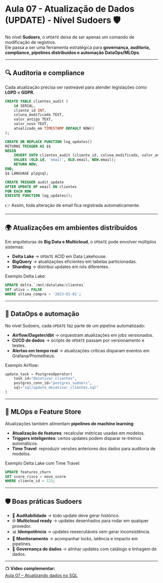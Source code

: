 # Aula 07 - Atualização de Dados (UPDATE) - Nível Sudoers 🛡️

No nível **Sudoers**, o `UPDATE` deixa de ser apenas um comando de modificação de registros.  
Ele passa a ser uma ferramenta estratégica para **governança, auditoria, compliance, pipelines distribuídos e automação DataOps/MLOps**.

---

## 🔍 Auditoria e compliance

Cada atualização precisa ser rastreável para atender legislações como **LGPD** e **GDPR**.  

```sql
CREATE TABLE clientes_audit (
    id SERIAL,
    cliente_id INT,
    coluna_modificada TEXT,
    valor_antigo TEXT,
    valor_novo TEXT,
    atualizado_em TIMESTAMP DEFAULT NOW()
);

CREATE OR REPLACE FUNCTION log_updates()
RETURNS TRIGGER AS $$
BEGIN
    INSERT INTO clientes_audit (cliente_id, coluna_modificada, valor_antigo, valor_novo)
    VALUES (OLD.id, 'email', OLD.email, NEW.email);
    RETURN NEW;
END;
$$ LANGUAGE plpgsql;

CREATE TRIGGER audit_update
AFTER UPDATE OF email ON clientes
FOR EACH ROW
EXECUTE FUNCTION log_updates();
```

👉 Assim, toda alteração de email fica registrada automaticamente.

---

## 🌍 Atualizações em ambientes distribuídos

Em arquiteturas de **Big Data e Multicloud**, o `UPDATE` pode envolver múltiplos sistemas:  

- **Delta Lake** → `UPDATE` ACID em Data Lakehouse.  
- **BigQuery** → atualizações eficientes em tabelas particionadas.  
- **Sharding** → distribui updates em nós diferentes.  

Exemplo Delta Lake:

```sql
UPDATE delta.`/mnt/datalake/clientes`
SET ativo = FALSE
WHERE ultima_compra < '2023-01-01';
```

---

## 🤖 DataOps e automação

No nível Sudoers, cada `UPDATE` faz parte de um pipeline automatizado:  

- **Airflow/Dagster/dbt** → orquestram atualizações em jobs versionados.  
- **CI/CD de dados** → scripts de `UPDATE` passam por versionamento e testes.  
- **Alertas em tempo real** → atualizações críticas disparam eventos em Grafana/Prometheus.  

Exemplo Airflow:

```python
update_task = PostgresOperator(
    task_id="desativar_clientes",
    postgres_conn_id="postgres_sudoers",
    sql="sql/update_desativar_clientes.sql"
)
```

---

## 🧬 MLOps e Feature Store

Atualizações também alimentam **pipelines de machine learning**:  

- **Atualização de features**: recalcular métricas usadas em modelos.  
- **Triggers inteligentes**: certos updates podem disparar re-treinos automáticos.  
- **Time Travel**: reproduzir versões anteriores dos dados para auditoria de modelos.  

Exemplo Delta Lake com Time Travel:

```sql
UPDATE features_churn
SET score_risco = novo_score
WHERE cliente_id = 123;
```

---

## 🛡️ Boas práticas Sudoers

- 🔑 **Auditabilidade** → todo update deve gerar histórico.  
- 🌐 **Multicloud ready** → updates desenhados para rodar em qualquer provedor.  
- 📊 **Idempotência** → updates reexecutáveis sem gerar inconsistência.  
- 🚨 **Monitoramento** → acompanhar locks, latência e impacto em pipelines.  
- 📑 **Governança de dados** → alinhar updates com catálogo e linhagem de dados.  

---

📺 **Vídeo complementar:**  
[Aula 07 – Atualizando dados no SQL](www.youtube.com/watch?v=u8C4WDZ1y5s&list=PLD3-a_5KsN3nuXukrq8kCYtxnZR4FD2nJ&index=17) 
